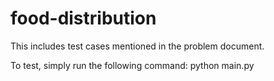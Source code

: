 # food-distribution

This includes test cases mentioned in the problem document.

To test, simply run the following command:
python main.py
